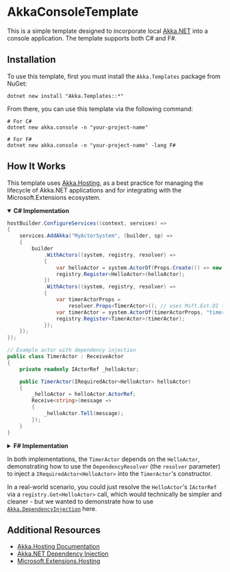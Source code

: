 # AkkaConsoleTemplate

This is a simple template designed to incorporate local [Akka.NET](https://getakka.net/) into a console application. The template supports both C# and F#.

## Installation

To use this template, first you must install the `Akka.Templates` package from NuGet:

```shell
dotnet new install "Akka.Templates::*"
```

From there, you can use this template via the following command:

```shell
# For C#
dotnet new akka.console -n "your-project-name"

# For F#
dotnet new akka.console -n "your-project-name" -lang F#
```

## How It Works

This template uses [Akka.Hosting](https://github.com/akkadotnet/Akka.Hosting), as a best practice for managing the lifecycle of Akka.NET applications and for integrating with the Microsoft.Extensions ecosystem.

<details open>
<summary><b>C# Implementation</b></summary>

```csharp
hostBuilder.ConfigureServices((context, services) =>
{
    services.AddAkka("MyActorSystem", (builder, sp) =>
    {
        builder
            .WithActors((system, registry, resolver) =>
            {
                var helloActor = system.ActorOf(Props.Create(() => new HelloActor()), "hello-actor");
                registry.Register<HelloActor>(helloActor);
            })
            .WithActors((system, registry, resolver) =>
            {
                var timerActorProps =
                    resolver.Props<TimerActor>(); // uses Msft.Ext.DI to inject reference to helloActor
                var timerActor = system.ActorOf(timerActorProps, "timer-actor");
                registry.Register<TimerActor>(timerActor);
            });
    });
});

// Example actor with dependency injection
public class TimerActor : ReceiveActor
{
    private readonly IActorRef _helloActor;

    public TimerActor(IRequiredActor<HelloActor> helloActor)
    {
        _helloActor = helloActor.ActorRef;
        Receive<string>(message =>
        {
            _helloActor.Tell(message);
        });
    }
}
```

</details>

<details>
<summary><b>F# Implementation</b></summary>

```fsharp
let configureAkka (builder: IServiceCollection) =
    builder.AddAkka("MyActorSystem", (fun (builder: AkkaConfigurationBuilder) (sp: IServiceProvider) ->
        builder
            .WithActors(fun (system, registry, _) ->
                let helloActor = spawn system "hello-actor" (actorOf HelloActor.actorBehavior)
                registry.Register<HelloActor>(helloActor))
            .WithActors(fun (system, registry, resolver) ->
                let timerActorProps = resolver.Props<TimerActor>()
                let timerActor = system.ActorOf(timerActorProps, "timer-actor")
                registry.Register<TimerActor>(timerActor))
        |> ignore))

// Example actor with dependency injection
type TimerActor =
    inherit ReceiveActor
    [<DefaultValue>] val mutable timer: ITimerScheduler
    val mutable helloActor: IActorRef

    new(helloActor: IRequiredActor<HelloActor>) = 
        {helloActor = helloActor.ActorRef}
        then
            base.Receive<string>(fun message -> helloActor.ActorRef.Tell(message))        

    interface IWithTimers with 
        member this.Timers with get() = this.timer and set(value) = this.timer <- value

    override this.PreStart() =
        let timer = this :> IWithTimers
        timer.Timers.StartPeriodicTimer("key", "hello", System.TimeSpan.FromSeconds(1.0) )
```

</details>

In both implementations, the `TimerActor` depends on the `HelloActor`, demonstrating how to use the `DependencyResolver` (the `resolver` parameter) to inject a `IRequiredActor<HelloActor>` into the `TimerActor`'s constructor.

In a real-world scenario, you could just resolve the `HelloActor`'s `IActorRef` via a `registry.Get<HelloActor>` call, which would technically be simpler and cleaner - but we wanted to demonstrate how to use [`Akka.DependencyInjection`](https://getakka.net/articles/actors/dependency-injection.html) here.

## Additional Resources
- [Akka.Hosting Documentation](https://github.com/akkadotnet/Akka.Hosting)
- [Akka.NET Dependency Injection](https://getakka.net/articles/actors/dependency-injection.html)
- [Microsoft.Extensions.Hosting](https://docs.microsoft.com/en-us/dotnet/core/extensions/hosting)